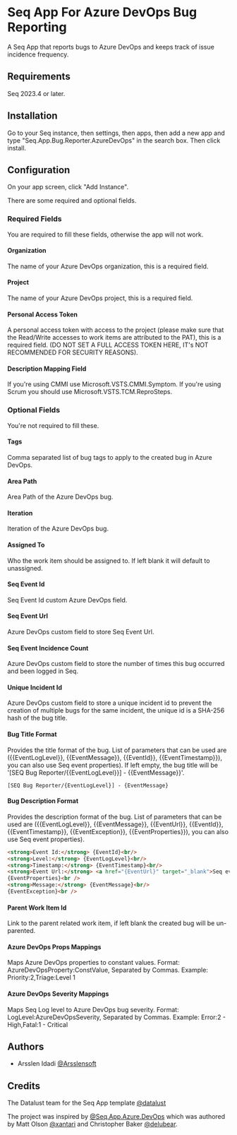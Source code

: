 # Seq App For Azure DevOps Bug Reporting
A Seq App that reports bugs to Azure DevOps and keeps track of issue incidence frequency.

## Requirements
Seq 2023.4 or later.

## Installation
Go to your Seq instance, then settings, then apps, then add a new app and type "Seq.App.Bug.Reporter.AzureDevOps" in the search box. Then click install.

## Configuration
On your app screen, click "Add Instance".

There are some required and optional fields.

### Required Fields
You are required to fill these fields, otherwise the app will not work.

#### Organization
The name of your Azure DevOps organization, this is a required field.

#### Project
The name of your Azure DevOps project, this is a required field.

#### Personal Access Token
A personal access token with access to the project (please make sure that the Read/Write accesses to work items are attributed to the PAT), this is a required field. (DO NOT SET A FULL ACCESS TOKEN HERE, IT's NOT RECOMMENDED FOR SECURITY REASONS).

#### Description Mapping Field
If you're using CMMI use Microsoft.VSTS.CMMI.Symptom. If you're using Scrum you should use Microsoft.VSTS.TCM.ReproSteps.

### Optional Fields
You're not required to fill these.

#### Tags
Comma separated list of bug tags to apply to the created bug in Azure DevOps.

#### Area Path
Area Path of the Azure DevOps bug.

#### Iteration
Iteration of the Azure DevOps bug.

#### Assigned To
Who the work item should be assigned to. If left blank it will default to unassigned.

#### Seq Event Id
Seq Event Id custom Azure DevOps field.

#### Seq Event Url
Azure DevOps custom field to store Seq Event Url.

#### Seq Event Incidence Count
Azure DevOps custom field to store the number of times this bug occurred and been logged in Seq.

#### Unique Incident Id
Azure DevOps custom field to store a unique incident id to prevent the creation of multiple bugs for the same incident, the unique id is a SHA-256 hash of the bug title.

#### Bug Title Format
Provides the title format of the bug. List of parameters that can be used are ({{EventLogLevel}}, {{EventMessage}}, {{EventId}}, {{EventTimestamp}}), you can also use Seq event properties). If left empty, the bug title will be '[SEQ Bug Reporter/{{EventLogLevel}}] - {{EventMessage}}'.
```
[SEQ Bug Reporter/{EventLogLevel}] - {EventMessage}
```

#### Bug Description Format
Provides the description format of the bug. List of parameters that can be used are ({{EventLogLevel}}, {{EventMessage}}, {{EventUrl}}, {{EventId}}, {{EventTimestamp}}, {{EventException}}, {{EventProperties}}), you can also use Seq event properties).
```html
<strong>Event Id:</strong> {EventId}<br/>
<strong>Level:</strong> {EventLogLevel}<br/>
<strong>Timestamp:</strong> {EventTimestamp}<br/>
<strong>Event Url:</strong> <a href="{EventUrl}" target="_blank">Seq event details</a><br/>
{EventProperties}<br />
<strong>Message:</strong> {EventMessage}<br/>
{EventException}<br />
```

#### Parent Work Item Id
Link to the parent related work item, if left blank the created bug will be un-parented.

#### Azure DevOps Props Mappings
Maps Azure DevOps properties to constant values. Format: AzureDevOpsProperty:ConstValue, Separated by Commas. Example: Priority:2,Triage:Level 1

#### Azure DevOps Severity Mappings
Maps Seq Log level to Azure DevOps bug severity. Format: LogLevel:AzureDevOpsSeverity, Separated by Commas. Example: Error:2 - High,Fatal:1 - Critical

## Authors
* Arsslen Idadi [@Arsslensoft](https://github.com/Arsslensoft)

## Credits
The Datalust team for the Seq App template [@datalust](https://github.com/datalust/seq-app-mail)

The project was inspired by [@Seq.App.Azure.DevOps](https://github.com/xantari/Seq.App.Azure.DevOps) which was authored by Matt Olson [@xantari](https://github.com/xantari) and Christopher Baker [@delubear](https://github.com/Delubear).